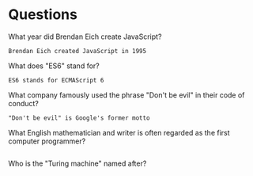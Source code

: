 # Questions

What year did Brendan Eich create JavaScript?

```
Brendan Eich created JavaScript in 1995
```

What does "ES6" stand for?

```
ES6 stands for ECMAScript 6
```

What company famously used the phrase "Don't be evil" in their code of conduct?

```
"Don't be evil" is Google's former motto
```

What English mathematician and writer is often regarded as the first computer programmer?

```

```

Who is the "Turing machine" named after?

```

```
